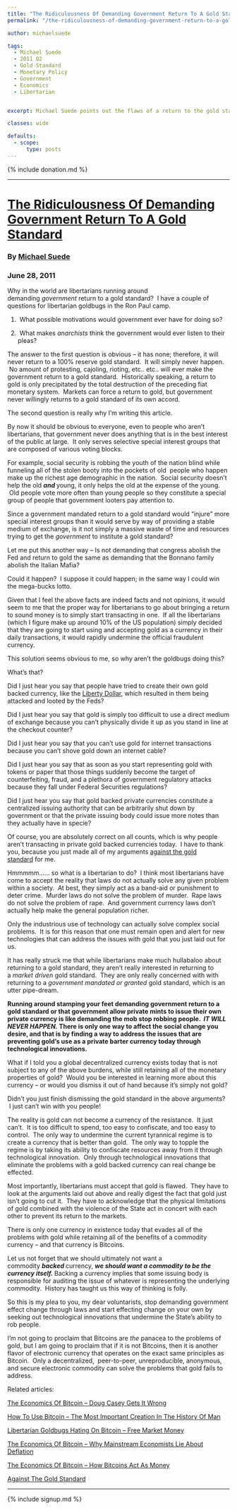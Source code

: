 ```yaml
---
title: "The Ridiculousness Of Demanding Government Return To A Gold Standard"
permalink: "/the-ridiculousness-of-demanding-government-return-to-a-gold-standard"

author: michaelsuede

tags:
  - Michael Suede
  - 2011 Q2
  - Gold Standard
  - Monetary Policy
  - Government
  - Economics
  - Libertarian


excerpt: Michael Suede points out the flaws of a return to the gold standard. Posted June 28, 2011.

classes: wide

defaults:
  - scope:
      type: posts
---
```


{% include donation.md %}

***

# [The Ridiculousness Of Demanding Government Return To A Gold Standard](http://www.libertariannews.org/2011/06/28/the-ridiculousness-of-demanding-government-return-to-a-gold-standard/)
### By [Michael Suede](https://www.libertariannews.org/author/michaelsuede/ "Posts by Michael Suede")
### June 28, 2011

Why in the world are libertarians running around demanding <em>government </em>return to a gold standard?  I have a couple of questions for libertarian goldbugs in the Ron Paul camp.

1.  What possible motivations would government ever have for doing so?

2.  What makes <em>anarchists </em>think the government would ever listen to their pleas?

The answer to the first question is obvious – it has none; therefore, it will never return to a 100% reserve gold standard.  It will simply never happen.  No amount of protesting, cajoling, rioting, etc.. etc.. will ever make the government return to a gold standard.  Historically speaking, a return to gold is only precipitated by the total destruction of the preceding fiat monetary system.  Markets can force a return to gold, but government never willingly returns to a gold standard of its own accord.

The second question is really why I’m writing this article.

By now it should be obvious to everyone, even to people who aren’t libertarians, that government never does anything that is in the best interest of the public at large.  It only serves selective special interest groups that are composed of various voting blocks.

For example, social security is robbing the youth of the nation blind while funneling all of the stolen booty into the pockets of old  people who happen make up the richest age demographic in the nation.  Social security doesn’t help the old <strong><em>and </em></strong>young, it only helps the old at the expense of the young.  Old people vote more often than young people so they constitute a special group of people that government looters pay attention to.

Since a government mandated return to a gold standard would “injure” more special interest groups than it would serve by way of providing a stable medium of exchange, is it not simply a massive waste of time and resources trying to get the <em>government </em>to institute a gold standard?

Let me put this another way – Is not demanding that congress abolish the Fed and return to gold the same as demanding that the Bonnano family abolish the Italian Mafia?

Could it happen?  I suppose it could happen; in the same way I could win the mega-bucks lotto.

Given that I feel the above facts are indeed facts and not opinions, it would seem to me that the proper way for libertarians to go about bringing a return to sound money is to simply start transacting in one.  If all the libertarians (which I figure make up around 10% of the US population) simply decided that they are going to start using and accepting gold as a currency in their daily transactions, it would rapidly undermine the official fraudulent currency.

This solution seems obvious to me, so why aren’t the goldbugs doing this?

What’s that?

Did I just hear you say that people have tried to create their own gold backed currency, like the <a href="http://www.citizen-times.com/article/20110319/NEWS01/110319006/Liberty-Dollar-creator-convicted-federal-court" target="_blank" rel="noopener">Liberty Dollar</a>, which resulted in them being attacked and looted by the Feds?

Did I just hear you say that gold is simply too difficult to use a direct medium of exchange because you can’t physically divide it up as you stand in line at the checkout counter?

Did I just hear you say that you can’t use gold for internet transactions because you can’t shove gold down an internet cable?

Did I just hear you say that as soon as you start representing gold with tokens or paper that those things suddenly become the target of counterfeiting, fraud, and a plethora of government regulatory attacks because they fall under Federal Securities regulations?

Did I just hear you say that gold backed private currencies constitute a centralized issuing authority that can be arbitrarily shut down by government or that the private issuing body could issue more notes than they actually have in specie?

Of course, you are absolutely correct on all counts, which is why people aren’t transacting in private gold backed currencies today.  I have to thank you, because you just made all of my arguments <a href="http://www.libertariannews.org/2011/06/21/against-the-gold-standard/" target="_blank" rel="noopener">against the gold standard</a> for me.

Hmmmmm…… so what is a libertarian to do?  I think most libertarians have come to accept the reality that laws do not actually solve any given problem within a society.  At best, they simply act as a band-aid or punishment to deter crime.  Murder laws do not solve the problem of murder.  Rape laws do not solve the problem of rape.  And government currency laws don’t actually help make the general population richer.

Only the industrious use of technology can actually solve complex social problems.  It is for this reason that one must remain open and alert for new technologies that can address the issues with gold that you just laid out for us.

It has really struck me that while libertarians make much hullabaloo about returning to a gold standard, they aren’t really interested in returning to a <em>market driven</em> gold standard.  They are only really concerned with with returning to a <em>government mandated or granted</em> gold standard, which is an utter pipe-dream.

<strong>Running around stamping your feet demanding government return to a gold standard or that government allow private mints to issue their own private currency is like demanding the mob stop robbing people.  <em>IT WILL NEVER HAPPEN. </em>There is only one way to affect the social change you desire, and that is by finding a way to address the issues that are preventing gold’s use as a private barter currency today through technological innovations.</strong>

What if I told you a global decentralized currency exists today that is not subject to any of the above burdens, while still retaining all of the monetary properties of gold?  Would you be interested in learning more about this currency – or would you dismiss it out of hand because it’s simply not gold?

Didn’t you just finish dismissing the gold standard in the above arguments?  I just can’t win with you people!

The reality is gold can not become a currency of the resistance.  It just can’t.  It is too difficult to spend, too easy to confiscate, and too easy to control.  The only way to undermine the current tyrannical regime is to create a currency that is better than gold.  The only way to topple the regime is by taking its ability to confiscate resources away from it through technological innovation.  Only through technological innovations that eliminate the problems with a gold backed currency can real change be effected.

Most importantly, libertarians must accept that gold is flawed.  They have to look at the arguments laid out above and really digest the fact that gold just isn’t going to cut it.  They have to acknowledge that the physical limitations of gold combined with the violence of the State act in concert with each other to prevent its return to the markets.

There is only one currency in existence today that evades all of the problems with gold while retaining all of the benefits of a commodity currency – and that currency is Bitcoins.

Let us not forget that we should ultimately not want a commodity <strong><em>backed </em></strong>currency, <em><strong>we should want a commodity to be the currency itself. </strong></em>Backing a currency implies that some issuing body is responsible for auditing the issue of whatever is representing the underlying commodity.  History has taught us this way of thinking is folly.

So this is my plea to you, my dear voluntarists, stop demanding government effect change through laws and start effecting change on your own by seeking out technological innovations that undermine the State’s ability to rob people.

I’m not going to proclaim that Bitcoins are <em>the </em>panacea to the problems of gold, but I am going to proclaim that if it is not Bitcoins, then it is another flavor of electronic currency that operates on the exact same principles as Bitcoin.  Only a decentralized,  peer-to-peer, unreproducible, anonymous, and secure electronic commodity can solve the problems that gold fails to address.

Related articles:

<a href="http://www.libertariannews.org/2011/06/23/the-economics-of-bitcoin-doug-casey-gets-it-wrong/">The Economics Of Bitcoin – Doug Casey Gets It Wrong</a>

<a href="http://www.libertariannews.org/2011/05/31/how-to-use-bitcoin-the-most-important-creation-in-the-history-of-man/">How To Use Bitcoin – The Most Important Creation In The History Of Man</a>

<a href="http://www.libertariannews.org/2011/06/06/libertarian-goldbugs-hating-on-bitcoin-free-market-money/">Libertarian Goldbugs Hating On Bitcoin – Free Market Money</a>

<a href="http://www.libertariannews.org/2011/06/11/the-economics-of-bitcoin-why-mainstream-economist-lie-about-deflation/">The Economics Of Bitcoin – Why Mainstream Economists Lie About Deflation</a>

<a href="http://www.libertariannews.org/2011/06/18/the-economics-of-bitcoin-how-bitcoins-act-as-money/">The Economics Of Bitcoin – How Bitcoins Act As Money</a>

<a href="http://www.libertariannews.org/2011/06/21/against-the-gold-standard/" target="_blank" rel="noopener">Against The Gold Standard</a>


***

{% include signup.md %}